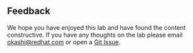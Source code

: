 ## Feedback

We hope you have enjoyed this lab and have found the content constructive.  If you have any thoughts on the lab please email [okashi@redhat.com](mailto://okashi@redhat.com) or open a [Git Issue](https://github.com/openshift-cs/osdworkshop/issues/new).